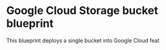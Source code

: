 # Google Cloud Storage bucket blueprint

This blueprint deploys a single bucket into Google Cloud feat

